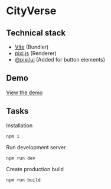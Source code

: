 # CityVerse

## Technical stack

- [Vite](https://vitejs.dev/) (Bundler)
- [pixi.js](https://pixijs.com/) (Renderer)
- [@pixi/ui](https://pixijs.io/ui/) (Added for button elements)

## Demo

[View the demo](https://sebsowter.github.io/cityverse/)

## Tasks

Installation

```
npm i
```

Run development server

```
npm run dev
```

Create production build

```
npm run build
```
